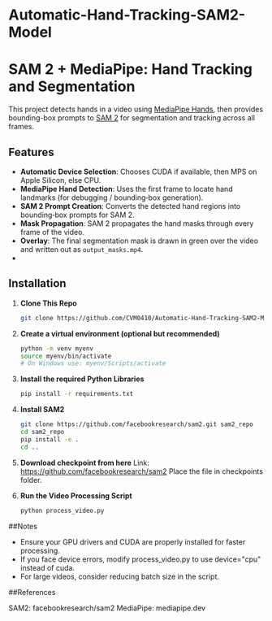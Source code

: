 # Automatic-Hand-Tracking-SAM2-Model

# SAM 2 + MediaPipe: Hand Tracking and Segmentation

This project detects hands in a video using [MediaPipe Hands](https://google.github.io/mediapipe/solutions/hands.html), then provides bounding-box prompts to [SAM 2](https://github.com/facebookresearch/sam2) for segmentation and tracking across all frames.

## Features

- **Automatic Device Selection**: Chooses CUDA if available, then MPS on Apple Silicon, else CPU.
- **MediaPipe Hand Detection**: Uses the first frame to locate hand landmarks (for debugging / bounding‐box generation).
- **SAM 2 Prompt Creation**: Converts the detected hand regions into bounding‐box prompts for SAM 2.
- **Mask Propagation**: SAM 2 propagates the hand masks through every frame of the video.
- **Overlay**: The final segmentation mask is drawn in green over the video and written out as `output_masks.mp4`.
- 

## Installation

1. **Clone This Repo**  
   ```bash
   git clone https://github.com/CVM0410/Automatic-Hand-Tracking-SAM2-Model.git
   ```

2. **Create a virtual environment (optional but recommended)**
   ```bash
   python -m venv myenv
   source myenv/bin/activate
   # On Windows use: myenv/Scripts/activate
   ```
   
3. **Install the required Python Libraries**
   ```bash
   pip install -r requirements.txt
   ```

4. **Install SAM2**
   ```bash
   git clone https://github.com/facebookresearch/sam2.git sam2_repo
   cd sam2_repo
   pip install -e .
   cd ..
   ```

5. **Download checkpoint from here**
   Link: https://github.com/facebookresearch/sam2
   Place the file in checkpoints folder.

6. **Run the Video Processing Script**
   ```bash
   python process_video.py
   ```

##Notes

- Ensure your GPU drivers and CUDA are properly installed for faster processing.
- If you face device errors, modify process_video.py to use device="cpu" instead of cuda.
- For large videos, consider reducing batch size in the script.

##References

SAM2: facebookresearch/sam2
MediaPipe: mediapipe.dev
